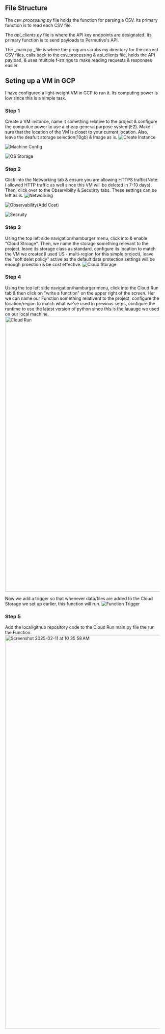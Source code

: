 ## File Structure
The _csv_processing.py_ file holds the function for parsing a CSV. Its primary function is to read each CSV file.

The _api_clients.py_ file is where the API key endpoints are designated. Its primary function is to send payloads to Permutive's API.

The _main.py _file is where the program scrubs my directory for the correct CSV files, calls back to the csv_processing & api_clients file, holds the API payload, & uses multiple f-strings to make reading requests & responses easier.

## Seting up a VM in GCP
I have configured a light-weight VM in GCP to run it. Its computing power is low since this is a simple task.

### Step 1
Create a VM instance, name it something relative to the project & configure the computue power to use a cheap general purpose system(E2). Make sure that the location of the VM is closet to your current location. Also, leave the deafult storage selection(10gb) & Image as is.
![Create Instance](https://github.com/user-attachments/assets/4c838e7c-d022-4b89-b8bf-2cff7e4eac5f)

![Machine Config](https://github.com/user-attachments/assets/782f67da-5e3f-4442-9e40-7c02ce4255a3)

![OS   Storage](https://github.com/user-attachments/assets/fe7a6802-c50e-4c69-9dcf-4d8c0d535118)


### Step 2
Click into the Networking tab & ensure you are allowing HTTPS traffic(Note: I allowed HTTP traffic as well since this VM will be deleted in 7-10 days). Then, click over to the Observibilty & Secutirty tabs. These settings can be left as is.
![Networking](https://github.com/user-attachments/assets/54303d71-b1ce-4e0b-bd58-6091e57de0f8)

![Observability(Add Cost)](https://github.com/user-attachments/assets/8660a997-fc34-4565-b34a-05343c7fd52e)

![Secruity](https://github.com/user-attachments/assets/91868a6a-b709-4fa0-9867-a484d9469ec4)

### Step 3
Using the top left side navigation/hamburger menu, click into & enable "Cloud Stroage". Then, we name the storage something relevant to the project, leave its storage class as standard, configure its location to match the VM we created(I used US - multi-region for this simple project), leave the "soft delet policy" active as the default data protection settings will be enough proection & be cost effective.
![Cloud Storage](https://github.com/user-attachments/assets/b9870da3-48f1-4fa5-8810-a3ae10b71299)


### Step 4
Using the top left side navigation/hamburger menu, click into the Cloud Run tab & then click on "write a function" on the upper right of the screen. Her we can name our Function something relativent to the project, configure the location/region to match what we've used in previous setps, configure the runtime to use the latest version of python since this is the lauauge we used on our local machine.
<img width="892" alt="Cloud Run" src="https://github.com/user-attachments/assets/975b6d92-ed93-4fad-9170-72bf511e7340" />

Now we add a trigger so that whenever data/files are added to the Cloud Storage we set up earlier, this function will run.
![Function Trigger](https://github.com/user-attachments/assets/9ce9faa9-0544-4a96-af1a-2cf7cef6e3d8)


### Step 5
Add the local/github repository code to the Cloud Run main.py file the run the Function.
<img width="1278" alt="Screenshot 2025-02-11 at 10 35 58 AM" src="https://github.com/user-attachments/assets/3a14bf80-9bf5-4da2-9b5d-39b8eedb3bda" />
